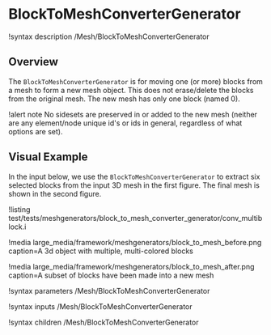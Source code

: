 # BlockToMeshConverterGenerator

!syntax description /Mesh/BlockToMeshConverterGenerator

## Overview

The `BlockToMeshConverterGenerator` is for moving one (or more) blocks from a mesh to form a new mesh object.
This does not erase/delete the blocks from the original mesh. The new mesh has only one block (named 0). 

!alert note
No sidesets are preserved in or added to the new mesh
(neither are any element/node unique id's or ids in general, regardless of what options are set).

## Visual Example

In the input below, we use the `BlockToMeshConverterGenerator` to extract six selected blocks from the input 3D mesh in the first figure.
The final mesh is shown in the second figure.

!listing test/tests/meshgenerators/block_to_mesh_converter_generator/conv_multiblock.i

!media large_media/framework/meshgenerators/block_to_mesh_before.png caption=A 3d object with multiple, multi-colored blocks

!media large_media/framework/meshgenerators/block_to_mesh_after.png caption=A subset of blocks have been made into a new mesh

!syntax parameters /Mesh/BlockToMeshConverterGenerator

!syntax inputs /Mesh/BlockToMeshConverterGenerator

!syntax children /Mesh/BlockToMeshConverterGenerator
